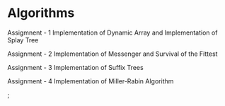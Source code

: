 # Algorithms
Assigmnent - 1   Implementation of Dynamic Array and Implementation of Splay Tree

Assignment - 2   Implementation of Messenger and Survival of the Fittest

Assignment - 3   Implementation of Suffix Trees

Assignment - 4   Implementation of Miller-Rabin Algorithm

;
